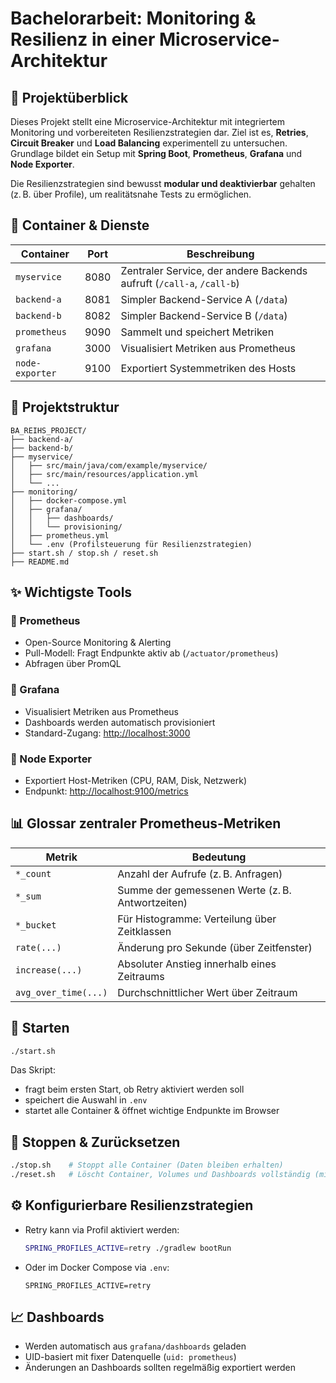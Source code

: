 # Bachelorarbeit: Monitoring & Resilienz in einer Microservice-Architektur

## 🔧 Projektüberblick

Dieses Projekt stellt eine Microservice-Architektur mit integriertem Monitoring und vorbereiteten Resilienzstrategien dar. Ziel ist es, **Retries**, **Circuit Breaker** und **Load Balancing** experimentell zu untersuchen. Grundlage bildet ein Setup mit **Spring Boot**, **Prometheus**, **Grafana** und **Node Exporter**.

Die Resilienzstrategien sind bewusst **modular und deaktivierbar** gehalten (z. B. über Profile), um realitätsnahe Tests zu ermöglichen.

## 🐳 Container & Dienste

| Container       | Port    | Beschreibung |
|-----------------|---------|--------------|
| `myservice`     | 8080    | Zentraler Service, der andere Backends aufruft (`/call-a`, `/call-b`) |
| `backend-a`     | 8081    | Simpler Backend-Service A (`/data`) |
| `backend-b`     | 8082    | Simpler Backend-Service B (`/data`) |
| `prometheus`    | 9090    | Sammelt und speichert Metriken |
| `grafana`       | 3000    | Visualisiert Metriken aus Prometheus |
| `node-exporter` | 9100    | Exportiert Systemmetriken des Hosts |

## 📁 Projektstruktur

```
BA_REIHS_PROJECT/
├── backend-a/
├── backend-b/
├── myservice/
│   ├── src/main/java/com/example/myservice/
│   ├── src/main/resources/application.yml
│   └── ...
├── monitoring/
│   ├── docker-compose.yml
│   ├── grafana/
│   │   ├── dashboards/
│   │   └── provisioning/
│   ├── prometheus.yml
│   └── .env (Profilsteuerung für Resilienzstrategien)
├── start.sh / stop.sh / reset.sh
├── README.md
```

## ✨ Wichtigste Tools

### 🔹 Prometheus
- Open-Source Monitoring & Alerting
- Pull-Modell: Fragt Endpunkte aktiv ab (`/actuator/prometheus`)
- Abfragen über PromQL

### 🔹 Grafana
- Visualisiert Metriken aus Prometheus
- Dashboards werden automatisch provisioniert
- Standard-Zugang: [http://localhost:3000](http://localhost:3000)

### 🔹 Node Exporter
- Exportiert Host-Metriken (CPU, RAM, Disk, Netzwerk)
- Endpunkt: [http://localhost:9100/metrics](http://localhost:9100/metrics)

## 📊 Glossar zentraler Prometheus-Metriken

| Metrik              | Bedeutung                                                   |
|---------------------|-------------------------------------------------------------|
| `*_count`           | Anzahl der Aufrufe (z. B. Anfragen)                          |
| `*_sum`             | Summe der gemessenen Werte (z. B. Antwortzeiten)            |
| `*_bucket`          | Für Histogramme: Verteilung über Zeitklassen                |
| `rate(...)`         | Änderung pro Sekunde (über Zeitfenster)                     |
| `increase(...)`     | Absoluter Anstieg innerhalb eines Zeitraums                 |
| `avg_over_time(...)`| Durchschnittlicher Wert über Zeitraum                       |

## 🚀 Starten

```bash
./start.sh
```

Das Skript:
- fragt beim ersten Start, ob Retry aktiviert werden soll
- speichert die Auswahl in `.env`
- startet alle Container & öffnet wichtige Endpunkte im Browser

## 🧹 Stoppen & Zurücksetzen

```bash
./stop.sh    # Stoppt alle Container (Daten bleiben erhalten)
./reset.sh   # Löscht Container, Volumes und Dashboards vollständig (mit Warnung)
```

## ⚙️ Konfigurierbare Resilienzstrategien

- Retry kann via Profil aktiviert werden:
  ```bash
  SPRING_PROFILES_ACTIVE=retry ./gradlew bootRun
  ```
- Oder im Docker Compose via `.env`:
  ```env
  SPRING_PROFILES_ACTIVE=retry
  ```

## 📈 Dashboards

- Werden automatisch aus `grafana/dashboards` geladen
- UID-basiert mit fixer Datenquelle (`uid: prometheus`)
- Änderungen an Dashboards sollten regelmäßig exportiert werden